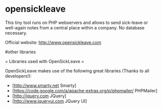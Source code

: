 # opensickleave
This tiny tool runs on PHP webservers and allows to send sick-leave or well-again notes from a central place within a company. No database necessary.

Official website: http://www.opensickleave.com

#other libraries

= Libraries used with OpenSickLeave =

OpenSickLeave makes use of the following great libraries (Thanks to all developers!):
  * [http://www.smarty.net Smarty]
  * [https://code.google.com/a/apache-extras.org/p/phpmailer/ PHPMailer]
  * [http://jquery.com JQuery]
  * [http://www.jqueryui.com JQuery UI]